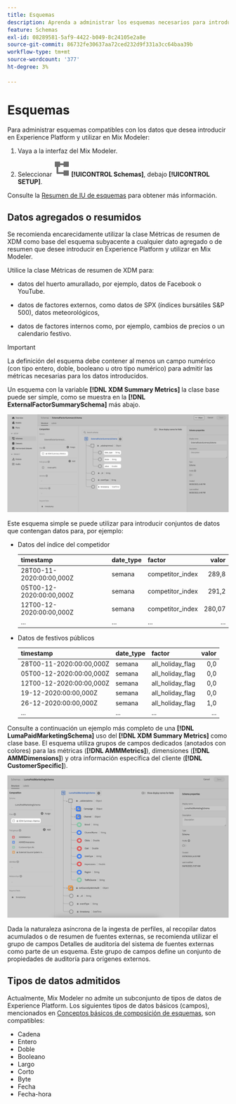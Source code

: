 ```yaml
---
title: Esquemas
description: Aprenda a administrar los esquemas necesarios para introducir datos en Mix Modeler.
feature: Schemas
exl-id: 08289581-5af9-4422-b049-8c24105e2a8e
source-git-commit: 86732fe30637aa72ced232d9f331a3cc64baa39b
workflow-type: tm+mt
source-wordcount: '377'
ht-degree: 3%

---
```


# Esquemas

Para administrar esquemas compatibles con los datos que desea introducir en Experience Platform y utilizar en Mix Modeler:

1. Vaya a la interfaz del Mix Modeler.

1. Seleccionar ![Esquemas](../assets/icons/Schemas.svg) **[!UICONTROL Schemas]**, debajo **[!UICONTROL SETUP]**.

Consulte la [Resumen de IU de esquemas](https://experienceleague.adobe.com/docs/experience-platform/xdm/ui/overview.html?lang=en) para obtener más información.

## Datos agregados o resumidos

Se recomienda encarecidamente utilizar la clase Métricas de resumen de XDM como base del esquema subyacente a cualquier dato agregado o de resumen que desee introducir en Experience Platform y utilizar en Mix Modeler.

Utilice la clase Métricas de resumen de XDM para:

- datos del huerto amurallado, por ejemplo, datos de Facebook o YouTube.

- datos de factores externos, como datos de SPX (índices bursátiles S&amp;P 500), datos meteorológicos,

- datos de factores internos como, por ejemplo, cambios de precios o un calendario festivo.

>[!IMPORTANT]
>
>La definición del esquema debe contener al menos un campo numérico (con tipo entero, doble, booleano u otro tipo numérico) para admitir las métricas necesarias para los datos introducidos.

Un esquema con la variable **[!DNL XDM Summary Metrics]** la clase base puede ser simple, como se muestra en la **[!DNL ExternalFactorSummarySchema]** más abajo.

![Esquema de factores externos](../assets/external-factors-schema.png)

Este esquema simple se puede utilizar para introducir conjuntos de datos que contengan datos para, por ejemplo:

- Datos del índice del competidor

  | timestamp | date_type | factor | valor |
  |---|---|---|--:|
  | 28T00-11-2020:00:00,000Z | semana | competitor_index | 289,8 |
  | 05T00-12-2020:00:00,000Z | semana | competitor_index | 291,2 |
  | 12T00-12-2020:00:00,000Z | semana | competitor_index | 280,07 |
  | ... | ... | ... | ... |

- Datos de festivos públicos

  | timestamp | date_type | factor | valor |
  |---|---|---|--:|
  | 28T00-11-2020:00:00,000Z | semana | all_holiday_flag | 0,0 |
  | 05T00-12-2020:00:00,000Z | semana | all_holiday_flag | 0,0 |
  | 12T00-12-2020:00:00,000Z | semana | all_holiday_flag | 0,0 |
  | 19-12-2020:00:00,000Z | semana | all_holiday_flag | 0,0 |
  | 26-12-2020:00:00,000Z | semana | all_holiday_flag | 1,0 |
  | ... | ... | ... | ... |


Consulte a continuación un ejemplo más completo de una **[!DNL LumaPaidMarketingSchema]** uso del **[!DNL XDM Summary Metrics]** como clase base. El esquema utiliza grupos de campos dedicados (anotados con colores) para las métricas (**[!DNL AMMMetrics]**), dimensiones (**[!DNL AMMDimensions]**) y otra información específica del cliente (**[!DNL CustomerSpecific]**).

![Esquema de resumen](../assets/summary-schema.png)

Dada la naturaleza asíncrona de la ingesta de perfiles, al recopilar datos acumulados o de resumen de fuentes externas, se recomienda utilizar el grupo de campos Detalles de auditoría del sistema de fuentes externas como parte de un esquema. Este grupo de campos define un conjunto de propiedades de auditoría para orígenes externos.


## Tipos de datos admitidos

Actualmente, Mix Modeler no admite un subconjunto de tipos de datos de Experience Platform. Los siguientes tipos de datos básicos (campos), mencionados en [Conceptos básicos de composición de esquemas](https://experienceleague.adobe.com/docs/experience-platform/xdm/schema/composition.html?lang=en#data-type), son compatibles:

- Cadena
- Entero
- Doble
- Booleano
- Largo
- Corto
- Byte
- Fecha
- Fecha-hora

